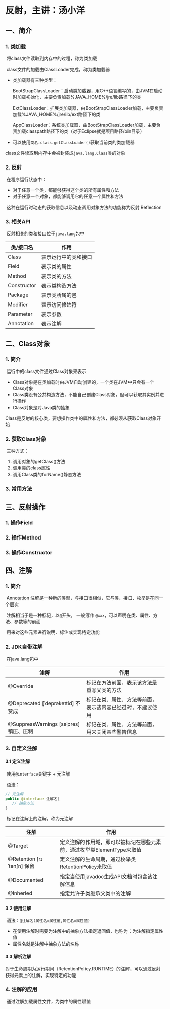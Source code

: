 # 反射，主讲：汤小洋

## 一、简介

### 1. 类加载

​	将class文件读取到内存中的过程，称为类加载

​	class文件的加载由ClassLoader完成，称为类加载器

- 类加载器有三种类型：

  BootStrapClassLoader：启动类加载器，用C++语言编写的，由JVM在启动时加载初始化，主要负责加载%JAVA_HOME%/jre/lib路径下的类

  ExtClassLoader：扩展类加载器，由BootStrapClassLoader加载，主要负责加载%JAVA_HOME%/jre/lib/ext路径下的类  

  AppClassLoader：系统类加载器，由BootStrapClassLoader加载，主要负责加载classpath路径下的类（对于Eclipse就是项目路径/bin目录）  

- 可以使用`类名.class.getClassLoader()`获取当前类的类加载器

​        class文件读取到内存中会被封装成`java.lang.Class`类的对象

### 2. 反射

​	在程序运行状态中：

- 对于任意一个类，都能够获得这个类的所有属性和方法
- 对于任意一个对象，都能够调用它的任意一个属性和方法

​        这种在运行时动态的获取信息以及动态调用对象方法的功能称为反射 Reflection

### 3. 相关API

​	反射相关的类和接口位于`java.lang`包中

| 类/接口名   | 作用                 |
| ----------- | -------------------- |
| Class       | 表示运行中的类和接口 |
| Field       | 表示类的属性         |
| Method      | 表示类的方法         |
| Constructor | 表示类构造方法       |
| Package     | 表示类所属的包       |
| Modifier    | 表示访问修饰符       |
| Parameter   | 表示参数             |
| Annotation  | 表示注解             |

## 二、Class对象

### 1. 简介

​	运行中的class文件通过Class对象来表示		

- Class对象是在类加载时由JVM自动创建的，一个类在JVM中只会有一个Class对象
- Class类没有公共构造方法，不能自己创建Class对象，但可以获取其实例并进行操作
- Class对象是对Java类的抽象

​        Class是反射的核心类，要想操作类中的属性和方法，都必须从获取Class对象开始

### 2. 获取Class对象

​	三种方式：

1. 调用对象的getClass()方法
2. 调用类的class属性
3. 调用Class类的forName()静态方法

### 3. 常用方法



## 三、反射操作

### 1. 操作Field



### 2. 操作Method



### 3. 操作Constructor



## 四、注解

### 1. 简介

​	Annotation 注解是一种新的类型，与接口很相似，它与类、接口、枚举是在同一个层次

​	注解相当于是一种标记，以`@`开头， 一般写作 `@xxx`，可以声明在类、属性、方法、参数等的前面

​	用来对这些元素进行说明、标注或实现特定功能

### 2. JDK自带注解

​	在java.lang包中

| 注解                                   | 作用                                                       |
| -------------------------------------- | ---------------------------------------------------------- |
| @Override                              | 标记在方法前面，表示该方法是重写父类的方法                 |
| @Deprecated  [ˈdeprəkeɪtid] 不赞成     | 标记在类、属性、方法等前面，表示该内容已经过时，不建议使用 |
| @SuppressWarnings [səˈpres] 镇压、压制 | 标记在类、属性、方法等前面，用来关闭某些警告信息           |

### 3. 自定义注解

#### 3.1 定义注解

​	使用`@interface`关键字 + 元注解

​	语法：

```java
// 元注解
public @interface 注解名{
   // 抽象方法 
}
```

​	标记在注解上的注解，称为元注解

| 注解                       | 作用                                                         |
| -------------------------- | ------------------------------------------------------------ |
| @Target                    | 定义注解的作用域，即可以被标记在哪些元素前，通过枚举类ElementType来取值 |
| @Retention [rɪˈtenʃn] 保留 | 定义注解的生命周期，通过枚举类RetentionPolicy来取值          |
| @Documented                | 指定当使用javadoc生成API文档时包含该注解信息                 |
| @Inheried                  | 指定允许子类继承父类中的注解                                 |

#### 3.2 使用注解

​	语法：`@注解名(属性名=属性值,属性名=属性值)`

- 在使用注解时需要为注解中的抽象方法指定返回值，也称为：为注解指定属性值
- 属性名就是注解中抽象方法的名称

#### 3.3 解析注解

​	对于生命周期为运行期间（RetentionPolicy.RUNTIME）的注解，可以通过反射获得元素上的注解，实现特定的功能

### 4. 注解的应用

​	通过注解加载属性文件，为类中的属性赋值